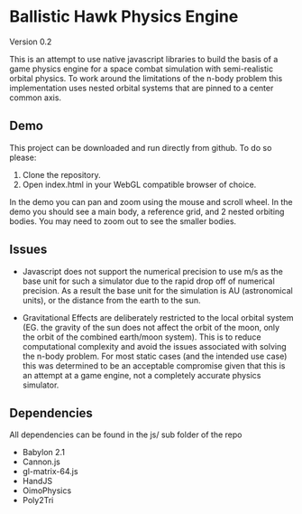 # Ballistic Hawk Physics Engine

Version 0.2

This is an attempt to use native javascript libraries to build the basis of a game physics engine for a space combat simulation with semi-realistic orbital physics. To work around the limitations of the n-body problem this implementation uses nested orbital systems that are pinned to a center common axis.

## Demo

This project can be downloaded and run directly from github. To do so please:

1. Clone the repository.
2. Open index.html in your WebGL compatible browser of choice.

In the demo you can pan and zoom using the mouse and scroll wheel. In the demo you should see a main body, a reference grid, and 2 nested orbiting bodies. You may need to zoom out to see the smaller bodies.

## Issues

* Javascript does not support the numerical precision to use m/s as the base unit for such a simulator due to the rapid drop off of numerical precision. As a result the base unit for the simulation is AU (astronomical units), or the distance from the earth to the sun.

* Gravitational Effects are deliberately restricted to the local orbital system (EG. the gravity of the sun does not affect the orbit of the moon, only the orbit of the combined earth/moon system). This is to reduce computational complexity and avoid the issues associated with solving the n-body problem. For most static cases (and the intended use case) this was determined to be an acceptable compromise given that this is an attempt at a game engine, not a completely accurate physics simulator.


## Dependencies

All dependencies can be found in the js/ sub folder of the repo

* Babylon 2.1
* Cannon.js
* gl-matrix-64.js
* HandJS
* OimoPhysics
* Poly2Tri
